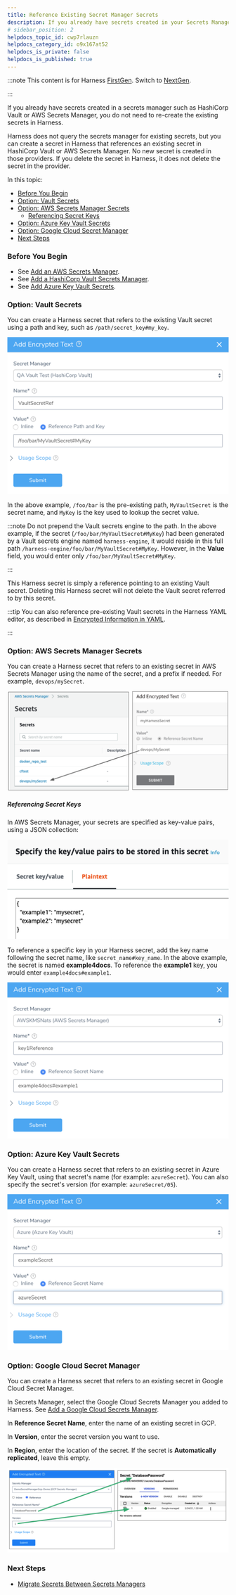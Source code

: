 ```yaml
---
title: Reference Existing Secret Manager Secrets
description: If you already have secrets created in your Secrets Manager, you can reference them.
# sidebar_position: 2
helpdocs_topic_id: cwp7rlauzn
helpdocs_category_id: o9x167at52
helpdocs_is_private: false
helpdocs_is_published: true
---
```



:::note
This content is for Harness [FirstGen](../../../../getting-started/harness-first-gen-vs-harness-next-gen.md). Switch to [NextGen](../../../../platform/6_Security/14-reference-existing-secret-manager-secrets.md).

:::

If you already have secrets created in a secrets manager such as HashiCorp Vault or AWS Secrets Manager, you do not need to re-create the existing secrets in Harness.

Harness does not query the secrets manager for existing secrets, but you can create a secret in Harness that references an existing secret in HashiCorp Vault or AWS Secrets Manager. No new secret is created in those providers. If you delete the secret in Harness, it does not delete the secret in the provider.

In this topic:

* [Before You Begin](reference-existing-secrets.md#before-you-begin)
* [Option: Vault Secrets](reference-existing-secrets.md#option-vault-secrets)
* [Option: AWS Secrets Manager Secrets](reference-existing-secrets.md#option-aws-secrets-manager-secrets)
	+ [Referencing Secret Keys](reference-existing-secrets.md#referencing-secret-keys)
* [Option: Azure Key Vault Secrets](reference-existing-secrets.md#option-azure-key-vault-secrets)
* [Option: Google Cloud Secret Manager](reference-existing-secrets.md#option-google-cloud-secret-manager)
* [Next Steps](reference-existing-secrets.md#next-steps)

### Before You Begin

* See [Add an AWS Secrets Manager](add-an-aws-secrets-manager.md).
* See [Add a HashiCorp Vault Secrets Manager](add-a-hashi-corp-vault-secrets-manager.md).
* See [Add Azure Key Vault Secrets](azure-key-vault.md).

### Option: Vault Secrets

You can create a Harness secret that refers to the existing Vault secret using a path and key, such as `/path/secret_key#my_key`.

![](./static/reference-existing-secrets-44.png)

In the above example, `/foo/bar` is the pre-existing path, `MyVaultSecret` is the secret name, and `MyKey` is the key used to lookup the secret value.


:::note
Do not prepend the Vault secrets engine to the path. In the above example, if the secret (`/foo/bar/MyVaultSecret#MyKey`) had been generated by a Vault secrets engine named `harness-engine`, it would reside in this full path `/harness-engine/foo/bar/MyVaultSecret#MyKey`. However, in the **Value** field, you would enter only `/foo/bar/MyVaultSecret#MyKey`.

:::

This Harness secret is simply a reference pointing to an existing Vault secret. Deleting this Harness secret will not delete the Vault secret referred to by this secret.


:::tip
You can also reference pre-existing Vault secrets in the Harness YAML editor, as described in [Encrypted Information in YAML](../../techref-category/configuration-as-code-yaml/harness-yaml-code-reference.md#encrypted-information-in-yaml).

:::

### Option: AWS Secrets Manager Secrets

You can create a Harness secret that refers to an existing secret in AWS Secrets Manager using the name of the secret, and a prefix if needed. For example, `devops/mySecret`.

![](./static/reference-existing-secrets-45.png)


##### Referencing Secret Keys

In AWS Secrets Manager, your secrets are specified as key-value pairs, using a JSON collection:

![](./static/reference-existing-secrets-46.png)

To reference a specific key in your Harness secret, add the key name following the secret name, like `secret_name#key_name`. In the above example, the secret is named **example4docs**. To reference the **example1** key, you would enter `example4docs#example1`.

![](./static/reference-existing-secrets-47.png)


### Option: Azure Key Vault Secrets

You can create a Harness secret that refers to an existing secret in Azure Key Vault, using that secret's name (for example: `azureSecret`). You can also specify the secret's version (for example: `azureSecret/05`).

![](./static/reference-existing-secrets-48.png)


### Option: Google Cloud Secret Manager

You can create a Harness secret that refers to an existing secret in Google Cloud Secret Manager.

In Secrets Manager, select the Google Cloud Secrets Manager you added to Harness. See [Add a Google Cloud Secrets Manager](add-a-google-cloud-secrets-manager.md).

In **Reference Secret Name**, enter the name of an existing secret in GCP.

In **Version**, enter the secret version you want to use.

In **Region**, enter the location of the secret. If the secret is **Automatically replicated**, leave this empty.

![](./static/reference-existing-secrets-49.png)


### Next Steps

* [Migrate Secrets Between Secrets Managers](migrate-secrets-between-secrets-managers.md)

